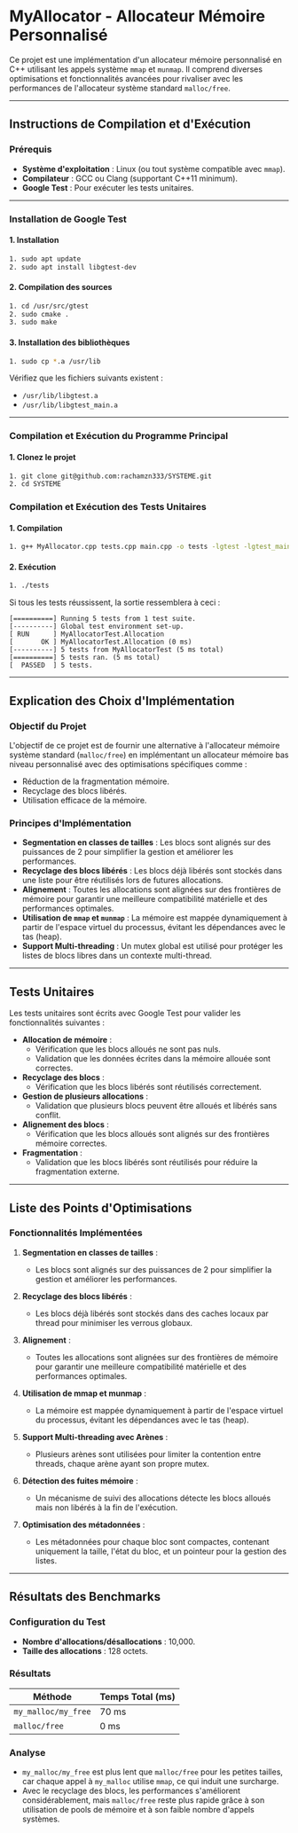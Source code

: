 # MyAllocator - Allocateur Mémoire Personnalisé

Ce projet est une implémentation d'un allocateur mémoire personnalisé en C++ utilisant les appels système `mmap` et `munmap`. Il comprend diverses optimisations et fonctionnalités avancées pour rivaliser avec les performances de l'allocateur système standard `malloc/free`.

---

## **Instructions de Compilation et d'Exécution**

### **Prérequis**

- **Système d'exploitation** : Linux (ou tout système compatible avec `mmap`).
- **Compilateur** : GCC ou Clang (supportant C++11 minimum).
- **Google Test** : Pour exécuter les tests unitaires.

---

### **Installation de Google Test**

#### 1. Installation

```bash
1. sudo apt update
2. sudo apt install libgtest-dev
```

#### 2. Compilation des sources

```bash
1. cd /usr/src/gtest
2. sudo cmake .
3. sudo make
```

#### 3. Installation des bibliothèques

```bash
1. sudo cp *.a /usr/lib
```

Vérifiez que les fichiers suivants existent :

- `/usr/lib/libgtest.a`
- `/usr/lib/libgtest_main.a`

---

### **Compilation et Exécution du Programme Principal**

#### 1. Clonez le projet

```bash
1. git clone git@github.com:rachamzn333/SYSTEME.git
2. cd SYSTEME
```

### **Compilation et Exécution des Tests Unitaires**

#### 1. Compilation

```bash
1. g++ MyAllocator.cpp tests.cpp main.cpp -o tests -lgtest -lgtest_main -lpthread
```

#### 2. Exécution

```bash
1. ./tests
```

Si tous les tests réussissent, la sortie ressemblera à ceci :

```
[==========] Running 5 tests from 1 test suite.
[----------] Global test environment set-up.
[ RUN      ] MyAllocatorTest.Allocation
[       OK ] MyAllocatorTest.Allocation (0 ms)
[----------] 5 tests from MyAllocatorTest (5 ms total)
[==========] 5 tests ran. (5 ms total)
[  PASSED  ] 5 tests.
```

---

## **Explication des Choix d'Implémentation**

### **Objectif du Projet**

L'objectif de ce projet est de fournir une alternative à l'allocateur mémoire système standard (`malloc/free`) en implémentant un allocateur mémoire bas niveau personnalisé avec des optimisations spécifiques comme :

- Réduction de la fragmentation mémoire.
- Recyclage des blocs libérés.
- Utilisation efficace de la mémoire.

### **Principes d'Implémentation**

- **Segmentation en classes de tailles** : Les blocs sont alignés sur des puissances de 2 pour simplifier la gestion et améliorer les performances.
- **Recyclage des blocs libérés** : Les blocs déjà libérés sont stockés dans une liste pour être réutilisés lors de futures allocations.
- **Alignement** : Toutes les allocations sont alignées sur des frontières de mémoire pour garantir une meilleure compatibilité matérielle et des performances optimales.
- **Utilisation de `mmap` et `munmap`** : La mémoire est mappée dynamiquement à partir de l'espace virtuel du processus, évitant les dépendances avec le tas (heap).
- **Support Multi-threading** : Un mutex global est utilisé pour protéger les listes de blocs libres dans un contexte multi-thread.

---

## **Tests Unitaires**

Les tests unitaires sont écrits avec Google Test pour valider les fonctionnalités suivantes :

- **Allocation de mémoire** :
  - Vérification que les blocs alloués ne sont pas nuls.
  - Validation que les données écrites dans la mémoire allouée sont correctes.
- **Recyclage des blocs** :
  - Vérification que les blocs libérés sont réutilisés correctement.
- **Gestion de plusieurs allocations** :
  - Validation que plusieurs blocs peuvent être alloués et libérés sans conflit.
- **Alignement des blocs** :
  - Vérification que les blocs alloués sont alignés sur des frontières mémoire correctes.
- **Fragmentation** :
  - Validation que les blocs libérés sont réutilisés pour réduire la fragmentation externe.

---

## **Liste des Points d'Optimisations**

### **Fonctionnalités Implémentées**

1. **Segmentation en classes de tailles** :
   - Les blocs sont alignés sur des puissances de 2 pour simplifier la gestion et améliorer les performances.

2. **Recyclage des blocs libérés** : 
   - Les blocs déjà libérés sont stockés dans des caches locaux par thread pour minimiser les verrous globaux.

3. **Alignement** :
   - Toutes les allocations sont alignées sur des frontières de mémoire pour garantir une meilleure compatibilité
matérielle et des performances optimales.

   
4. **Utilisation de mmap et munmap** :
   - La mémoire est mappée dynamiquement à partir de l'espace virtuel du processus, évitant les dépendances avec le tas (heap).

5. **Support Multi-threading avec Arènes** :
   - Plusieurs arènes sont utilisées pour limiter la contention entre threads, chaque arène ayant son propre mutex.

6. **Détection des fuites mémoire** :
   - Un mécanisme de suivi des allocations détecte les blocs alloués mais non libérés à la fin de l'exécution.

7. **Optimisation des métadonnées** :
   - Les métadonnées pour chaque bloc sont compactes, contenant uniquement la taille, l'état du bloc, et un pointeur pour la gestion des listes.

---

## **Résultats des Benchmarks**

### **Configuration du Test**

- **Nombre d'allocations/désallocations** : 10,000.
- **Taille des allocations** : 128 octets.


### **Résultats**

| Méthode             | Temps Total (ms) |
| ------------------- | ---------------- |
| `my_malloc/my_free` | 70 ms           |
| `malloc/free`       | 0 ms            |

### **Analyse**

- `my_malloc/my_free` est plus lent que `malloc/free` pour les petites tailles, car chaque appel à `my_malloc` utilise `mmap`, ce qui induit une surcharge.
- Avec le recyclage des blocs, les performances s'améliorent considérablement, mais `malloc/free` reste plus rapide grâce à son utilisation de pools de mémoire et à son faible nombre d'appels systèmes.

